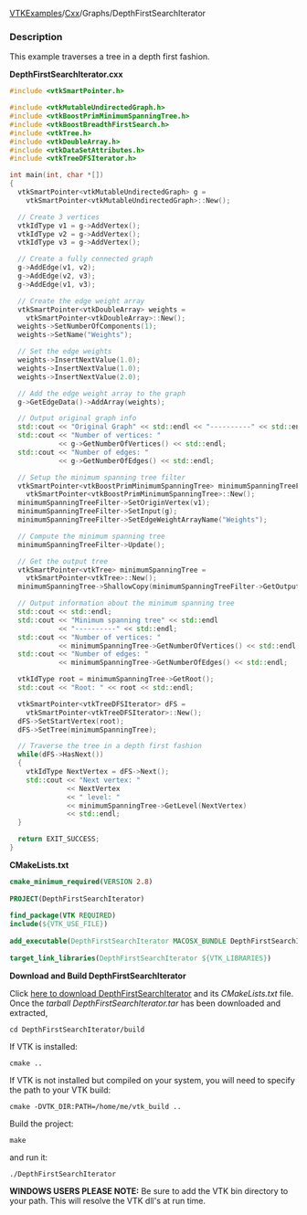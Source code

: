 [VTKExamples](/home/)/[Cxx](/Cxx)/Graphs/DepthFirstSearchIterator

### Description
This example traverses a tree in a depth first fashion.

**DepthFirstSearchIterator.cxx**
```c++
#include <vtkSmartPointer.h>

#include <vtkMutableUndirectedGraph.h>
#include <vtkBoostPrimMinimumSpanningTree.h>
#include <vtkBoostBreadthFirstSearch.h>
#include <vtkTree.h>
#include <vtkDoubleArray.h>
#include <vtkDataSetAttributes.h>
#include <vtkTreeDFSIterator.h>

int main(int, char *[])
{
  vtkSmartPointer<vtkMutableUndirectedGraph> g =
    vtkSmartPointer<vtkMutableUndirectedGraph>::New();

  // Create 3 vertices
  vtkIdType v1 = g->AddVertex();
  vtkIdType v2 = g->AddVertex();
  vtkIdType v3 = g->AddVertex();

  // Create a fully connected graph
  g->AddEdge(v1, v2);
  g->AddEdge(v2, v3);
  g->AddEdge(v1, v3);

  // Create the edge weight array
  vtkSmartPointer<vtkDoubleArray> weights =
    vtkSmartPointer<vtkDoubleArray>::New();
  weights->SetNumberOfComponents(1);
  weights->SetName("Weights");

  // Set the edge weights
  weights->InsertNextValue(1.0);
  weights->InsertNextValue(1.0);
  weights->InsertNextValue(2.0);

  // Add the edge weight array to the graph
  g->GetEdgeData()->AddArray(weights);

  // Output original graph info
  std::cout << "Original Graph" << std::endl << "----------" << std::endl;
  std::cout << "Number of vertices: "
            << g->GetNumberOfVertices() << std::endl;
  std::cout << "Number of edges: "
            << g->GetNumberOfEdges() << std::endl;

  // Setup the minimum spanning tree filter
  vtkSmartPointer<vtkBoostPrimMinimumSpanningTree> minimumSpanningTreeFilter =
    vtkSmartPointer<vtkBoostPrimMinimumSpanningTree>::New();
  minimumSpanningTreeFilter->SetOriginVertex(v1);
  minimumSpanningTreeFilter->SetInput(g);
  minimumSpanningTreeFilter->SetEdgeWeightArrayName("Weights");

  // Compute the minimum spanning tree
  minimumSpanningTreeFilter->Update();

  // Get the output tree
  vtkSmartPointer<vtkTree> minimumSpanningTree =
    vtkSmartPointer<vtkTree>::New();
  minimumSpanningTree->ShallowCopy(minimumSpanningTreeFilter->GetOutput());

  // Output information about the minimum spanning tree
  std::cout << std::endl;
  std::cout << "Minimum spanning tree" << std::endl
            << "----------" << std::endl;
  std::cout << "Number of vertices: "
            << minimumSpanningTree->GetNumberOfVertices() << std::endl;
  std::cout << "Number of edges: "
            << minimumSpanningTree->GetNumberOfEdges() << std::endl;

  vtkIdType root = minimumSpanningTree->GetRoot();
  std::cout << "Root: " << root << std::endl;

  vtkSmartPointer<vtkTreeDFSIterator> dFS =
    vtkSmartPointer<vtkTreeDFSIterator>::New();
  dFS->SetStartVertex(root);
  dFS->SetTree(minimumSpanningTree);

  // Traverse the tree in a depth first fashion
  while(dFS->HasNext())
  {
    vtkIdType NextVertex = dFS->Next();
    std::cout << "Next vertex: "
              << NextVertex
              << " level: "
              << minimumSpanningTree->GetLevel(NextVertex)
              << std::endl;
  }

  return EXIT_SUCCESS;
}
```
**CMakeLists.txt**
```cmake
cmake_minimum_required(VERSION 2.8)
 
PROJECT(DepthFirstSearchIterator)
 
find_package(VTK REQUIRED)
include(${VTK_USE_FILE})
 
add_executable(DepthFirstSearchIterator MACOSX_BUNDLE DepthFirstSearchIterator.cxx)
 
target_link_libraries(DepthFirstSearchIterator ${VTK_LIBRARIES})
```

**Download and Build DepthFirstSearchIterator**

Click [here to download DepthFirstSearchIterator](https://github.com/lorensen/VTKWikiExamplesTarballs/raw/master/DepthFirstSearchIterator.tar) and its *CMakeLists.txt* file.
Once the *tarball DepthFirstSearchIterator.tar* has been downloaded and extracted,
```
cd DepthFirstSearchIterator/build 
```
If VTK is installed:
```
cmake ..
```
If VTK is not installed but compiled on your system, you will need to specify the path to your VTK build:
```
cmake -DVTK_DIR:PATH=/home/me/vtk_build ..
```
Build the project:
```
make
```
and run it:
```
./DepthFirstSearchIterator
```
**WINDOWS USERS PLEASE NOTE:** Be sure to add the VTK bin directory to your path. This will resolve the VTK dll's at run time.

